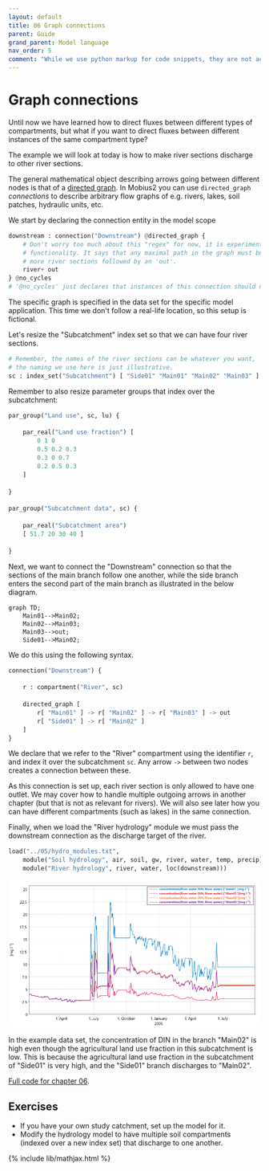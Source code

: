 ```yaml
---
layout: default
title: 06 Graph connections
parent: Guide
grand_parent: Model language
nav_order: 5
comment: "While we use python markup for code snippets, they are not actually python, it just creates convenient coloring for this format."
---
```


# Graph connections

Until now we have learned how to direct fluxes between different types of compartments, but what if you want to direct fluxes between different instances of the same compartment type?

The example we will look at today is how to make river sections discharge to other river sections.

The general mathematical object describing arrows going between different nodes is that of a [directed graph](https://en.wikipedia.org/wiki/Directed_graph). In Mobius2 you can use `directed_graph` *connections* to describe arbitrary flow graphs of e.g. rivers, lakes, soil patches, hydraulic units, etc.

We start by declaring the connection entity in the model scope

```python
downstream : connection("Downstream") @directed_graph {
	# Don't worry too much about this "regex" for now, it is experimental
	# functionality. It says that any maximal path in the graph must be one or
	# more river sections followed by an 'out'.
	river+ out
} @no_cycles
# '@no_cycles' just declares that instances of this connection should not contain circles.
```

The specific graph is specified in the data set for the specific model application. This time we don't follow a real-life location, so this setup is fictional.

Let's resize the "Subcatchment" index set so that we can have four river sections.

```python
# Remember, the names of the river sections can be whatever you want,
# the naming we use here is just illustrative.
sc : index_set("Subcatchment") [ "Side01" "Main01" "Main02" "Main03" ]
```

Remember to also resize parameter groups that index over the subcatchment:

```python
par_group("Land use", sc, lu) {
	
	par_real("Land use fraction") [
		0 1 0 
		0.5 0.2 0.3 
		0.3 0 0.7 
		0.2 0.5 0.3 
	]

}

par_group("Subcatchment data", sc) {
	
	par_real("Subcatchment area") 
	[ 51.7 20 30 40 ]

}
```

Next, we want to connect the "Downstream" connection so that the sections of the main branch follow one another, while the side branch enters the second part of the main branch as illustrated in the below diagram.

```mermaid
graph TD;
	Main01-->Main02;
	Main02-->Main03;
	Main03-->out;
	Side01-->Main02;
```

We do this using the following syntax.

```python
connection("Downstream") {
		
	r : compartment("River", sc)
	
	directed_graph [ 
		r[ "Main01" ] -> r[ "Main02" ] -> r[ "Main03" ] -> out
		r[ "Side01" ] -> r[ "Main02" ]
	]
}
```

We declare that we refer to the "River" compartment using the identifier `r`, and index it over the subcatchment `sc`. Any arrow `->` between two nodes creates a connection between these.

As this connection is set up, each river section is only allowed to have one outlet. We may cover how to handle multiple outgoing arrows in another chapter (but that is not as relevant for rivers). We will also see later how you can have different compartments (such as lakes) in the same connection.

Finally, when we load the "River hydrology" module we must pass the downstream connection as the discharge target of the river.

```python
load("../05/hydro_modules.txt",
	module("Soil hydrology", air, soil, gw, river, water, temp, precip),
	module("River hydrology", river, water, loc(downstream)))
```

![DIN concentrations](images/06.png)

In the example data set, the concentration of DIN in the branch "Main02" is high even though the agricultural land use fraction in this subcatchment is low. This is because the agricultural land use fraction in the subcatchment of "Side01" is very high, and the "Side01" branch discharges to "Main02".

[Full code for chapter 06](https://github.com/NIVANorge/Mobius2/tree/main/guide/06).

## Exercises

- If you have your own study catchment, set up the model for it.
- Modify the hydrology model to have multiple soil compartments (indexed over a new index set) that discharge to one another.

{% include lib/mathjax.html %}